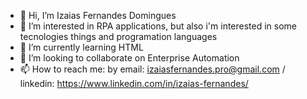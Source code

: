 - 👋 Hi, I’m Izaias Fernandes Domingues 
- 👀 I’m interested in RPA applications, but also i'm interested in some tecnologies things and programation languages
- 🌱 I’m currently learning HTML
- 💞️ I’m looking to collaborate on Enterprise Automation 
- 📫 How to reach me: by email: izaiasfernandes.pro@gmail.com / linkedin: https://www.linkedin.com/in/izaias-fernandes/

<!---
IzFernandesD/IzFernandesD is a ✨ special ✨ repository because its `README.md` (this file) appears on your GitHub profile.
You can click the Preview link to take a look at your changes.
--->
